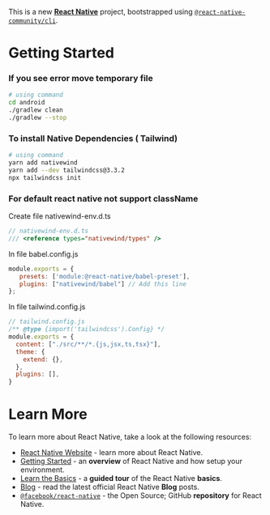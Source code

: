 This is a new [**React Native**](https://reactnative.dev) project, bootstrapped using [`@react-native-community/cli`](https://github.com/react-native-community/cli).

# Getting Started
### If you see error move temporary file

```bash
# using command
cd android
./gradlew clean
./gradlew --stop
```

### To install Native Dependencies ( Tailwind)
```bash
# using command
yarn add nativewind
yarn add --dev tailwindcss@3.3.2
npx tailwindcss init
```
### For default react native not support className

Create file nativewind-env.d.ts

```ts
// nativewind-env.d.ts
/// <reference types="nativewind/types" />
```
In file babel.config.js

```js
module.exports = {
   presets: ['module:@react-native/babel-preset'],
   plugins: ["nativewind/babel"] // Add this line
};
```

In file tailwind.config.js

```js
// tailwind.config.js
/** @type {import('tailwindcss').Config} */
module.exports = {
  content: ["./src/**/*.{js,jsx,ts,tsx}"],
  theme: {
    extend: {},
  },
  plugins: [],
}
```
# Learn More

To learn more about React Native, take a look at the following resources:

- [React Native Website](https://reactnative.dev) - learn more about React Native.
- [Getting Started](https://reactnative.dev/docs/environment-setup) - an **overview** of React Native and how setup your environment.
- [Learn the Basics](https://reactnative.dev/docs/getting-started) - a **guided tour** of the React Native **basics**.
- [Blog](https://reactnative.dev/blog) - read the latest official React Native **Blog** posts.
- [`@facebook/react-native`](https://github.com/facebook/react-native) - the Open Source; GitHub **repository** for React Native.
